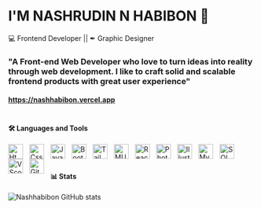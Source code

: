 # I'M NASHRUDIN N HABIBON 🤖



💻 Frontend Developer || ✒ Graphic Designer

### "A Front-end Web Developer who love to turn ideas into reality through web development. I like to craft solid and scalable frontend products with great user experience" 
#### https://nashhabibon.vercel.app

#


#### 🛠 Languages and Tools

<img align="left" alt="Html" width="30px" style="padding-right:10px;" src="https://cdn.jsdelivr.net/gh/devicons/devicon/icons/html5/html5-original.svg" />
 <img align="left" alt="Css" width="30px" style="padding-right:10px;" src="https://cdn.jsdelivr.net/gh/devicons/devicon/icons/css3/css3-original.svg" />
 <img align="left" alt="Javascript" width="30px" style="padding-right:10px;" src="https://cdn.jsdelivr.net/gh/devicons/devicon/icons/javascript/javascript-original.svg" />
 <img align="left" alt="Bootstrap" width="30px" style="padding-right:10px;" src="https://cdn.jsdelivr.net/gh/devicons/devicon/icons/bootstrap/bootstrap-original.svg" />
 <img align="left" alt="Tailwindcss" width="30px" style="padding-right:10px;" src="https://cdn.jsdelivr.net/gh/devicons/devicon/icons/tailwindcss/tailwindcss-plain.svg" />
 <img align="left" alt="MUI" width="30px" style="padding-right:10px;" src="https://img.icons8.com/color/48/material-ui.png" alt="material-ui"/>
<img align="left" alt="ReactJS" width="30px" style="padding-right:10px;" src="https://cdn.jsdelivr.net/gh/devicons/devicon/icons/react/react-original.svg" />
<img align="left" alt="Photoshop" width="30px" style="padding-right:10px;" src="https://img.icons8.com/color/48/adobe-photoshop--v1.png" alt="adobe-photoshop--v1"/>
<img align="left" alt="Illustrator" width="30px" style="padding-right:10px;" src="https://img.icons8.com/color/48/adobe-illustrator--v1.png" alt="adobe-illustrator--v1"/> 
<img align="left" alt="MySQL" width="30px" style="padding-right:10px;" src="https://cdn.jsdelivr.net/gh/devicons/devicon/icons/mysql/mysql-original-wordmark.svg" />
<img align="left" alt="SQLServer" width="30px" style="padding-right:10px;" src="https://img.icons8.com/color/48/microsoft-sql-server.png" alt="microsoft-sql-server" /> 
<img align="left" alt="VScode" width="30px" style="padding-right:10px;" src="https://img.icons8.com/color/48/visual-studio-code-2019.png" alt="visual-studio-code-2019"/>
<img align="left" alt="Git" width="30px" style="padding-right:10px;" src="https://img.icons8.com/color/48/git.png" alt="git"/>          
          
<br/>

#


#### 📊 Stats

![Nashhabibon GitHub stats](https://github-readme-stats.vercel.app/api?username=nashhabibon&show_icons=true&theme=algolia)
<!--
**nashhabibon/nashhabibon** is a ✨ _special_ ✨ repository because its `README.md` (this file) appears on your GitHub profile.

Here are some ideas to get you started:

- 🔭 I’m currently working on ...
- 🌱 I’m currently learning ...
- 👯 I’m looking to collaborate on ...
- 🤔 I’m looking for help with ...
- 💬 Ask me about ...
- 📫 How to reach me: ...
- 😄 Pronouns: ...
- ⚡ Fun fact: ...
-->
